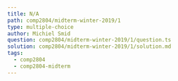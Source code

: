 ```yaml
---
title: N/A
path: comp2804/midterm-winter-2019/1
type: multiple-choice
author: Michiel Smid
question: comp2804/midterm-winter-2019/1/question.ts
solution: comp2804/midterm-winter-2019/1/solution.md
tags:
  - comp2804
  - comp2804-midterm
---
```

